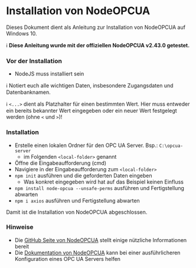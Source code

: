# Installation von NodeOPCUA

Dieses Dokument dient als Anleitung zur Installation von NodeOPCUA auf Windows 10.

:information_source: **Diese Anleitung wurde mit der offiziellen NodeOPCUA v2.43.0 getestet.**

### Vor der Installation
* NodeJS muss installiert sein

:information_source: Notiert euch alle wichtigen Daten, insbesondere Zugangsdaten und Datenbanknamen.

:information_source: `<...>` dient als Platzhalter für einen bestimmten Wert. Hier muss entweder ein bereits bekannter Wert eingegeben oder ein neuer Wert festgelegt werden (ohne `<` und `>`)!

### Installation
* Erstelle einen lokalen Ordner für den OPC UA Server. Bsp.: `C:\opcua-server`
  * im Folgenden `<local-folder>` genannt
* Öffne die Eingabeaufforderung (cmd)
* Navigiere in der Eingabeaufforderung zum `<local-folder>`
* `npm init` ausführen und die geforderten Daten eingeben
  * Was konkret eingegeben wird hat auf das Beispiel keinen Einfluss
* `npm install node-opcua --unsafe-perms` ausführen und Fertigstellung abwarten
* `npm i axios` ausführen und Fertigstellung abwarten
  
Damit ist die Installation von NodeOPCUA abgeschlossen.

### Hinweise
* Die [GitHub Seite von NodeOPCUA](https://node-opcua.github.io/) stellt einige nützliche Informationen bereit
* Die [Dokumentation von NodeOPCUA](https://node-opcua.github.io/api_doc/2.32.0/index.html) kann bei einer ausführlicheren Konfiguration eines OPC UA Servers helfen
